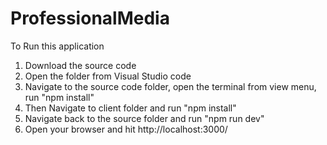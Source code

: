# ProfessionalMedia
To Run this application
1. Download the source code
2. Open the folder from Visual Studio code
3. Navigate to the source code folder, open the terminal from view menu, run "npm install"
4. Then Navigate to client folder and run "npm install"
5. Navigate back to the source folder and run "npm run dev"
6. Open your browser and hit http://localhost:3000/
